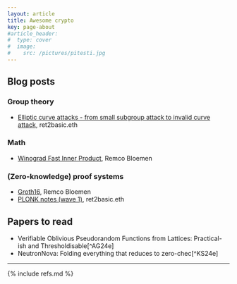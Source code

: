 ```yaml
---
layout: article
title: Awesome crypto
key: page-about
#article_header:
#  type: cover
#  image:
#    src: /pictures/pitesti.jpg
---
```


## Blog posts

### Group theory

 - [Elliptic curve attacks - from small subgroup attack to invalid curve attack](https://www.ret2basic.me/2024/04/12/elliptic-curve-attacks-small-subgroup.html), ret2basic.eth

### Math
 
 - [Winograd Fast Inner Product](https://xn--2-umb.com/24/inner-product/), Remco Bloemen

### (Zero-knowledge) proof systems

 - [Groth16](https://xn--2-umb.com/22/groth16/), Remco Bloemen
 - [PLONK notes (wave 1)](https://www.ret2basic.me/2024/08/21/plonk-notes-wave-1.html), ret2basic.eth

## Papers to read

 - Verifiable Oblivious Pseudorandom Functions from Lattices: Practical-ish and Thresholdisable[^AG24e]
 - NeutronNova: Folding everything that reduces to zero-chec[^KS24e]

---

{% include refs.md %}
